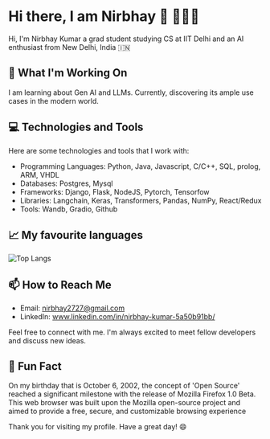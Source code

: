 # Hi there, I am Nirbhay 👋 🧑🏽‍💻

Hi, I'm Nirbhay Kumar a grad student studying CS at IIT Delhi and an AI enthusiast from New Delhi, India 🇮🇳

## 🔭 What I'm Working On

I am learning about Gen AI and LLMs. Currently, discovering its ample use cases in the modern world.

## 💻 Technologies and Tools

Here are some technologies and tools that I work with:

- Programming Languages: Python, Java, Javascript, C/C++, SQL, prolog, ARM, VHDL
- Databases: Postgres, Mysql
- Frameworks: Django, Flask, NodeJS, Pytorch, Tensorfow
- Libraries: Langchain, Keras, Transformers, Pandas, NumPy, React/Redux
- Tools: Wandb, Gradio, Github

## 📈 My favourite languages

![Top Langs](https://github-readme-stats.vercel.app/api/top-langs/?username=CharalambosIoannou&theme=tokyonight)


## 📫 How to Reach Me

- Email: nirbhay2727@gmail.com
- LinkedIn: www.linkedin.com/in/nirbhay-kumar-5a50b91bb/

Feel free to connect with me. I'm always excited to meet fellow developers and discuss new ideas.

## 🎯 Fun Fact

On my birthday that is October 6, 2002, the concept of 'Open Source' reached a significant milestone with the release of Mozilla Firefox 1.0 Beta. This web browser was built upon the Mozilla open-source project and aimed to provide a free, secure, and customizable browsing experience

Thank you for visiting my profile. Have a great day! 😄
